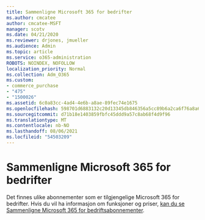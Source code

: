 ```yaml
---
title: Sammenligne Microsoft 365 for bedrifter
ms.author: cmcatee
author: cmcatee-MSFT
manager: scotv
ms.date: 04/21/2020
ms.reviewer: drjones, jmueller
ms.audience: Admin
ms.topic: article
ms.service: o365-administration
ROBOTS: NOINDEX, NOFOLLOW
localization_priority: Normal
ms.collection: Adm_O365
ms.custom:
- commerce_purchase
- "475"
- "1500026"
ms.assetid: 6c0a83cc-4ad4-4e6b-a8ae-89fec74e1675
ms.openlocfilehash: 598701d6883132c20d13345db846356a5cc89b6a2ca6f76a8a6a05c57e494f8b
ms.sourcegitcommit: d71b18e1403859fbfc45ddd9a57c8ab68f4d9f96
ms.translationtype: MT
ms.contentlocale: nb-NO
ms.lasthandoff: 08/06/2021
ms.locfileid: "54503209"
---
```

# <a name="compare-microsoft-365-for-business"></a>Sammenligne Microsoft 365 for bedrifter

Det finnes ulike abonnementer som er tilgjengelige Microsoft 365 for bedrifter. Hvis du vil ha informasjon om funksjoner og priser, [kan du se Sammenligne Microsoft 365 for bedriftsabonnementer](https://www.microsoft.com/microsoft-365/business/compare-all-microsoft-365-business-products).  